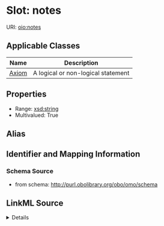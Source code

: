 # Slot: notes

URI: [oio:notes](http://www.geneontology.org/formats/oboInOwl#notes)



<!-- no inheritance hierarchy -->




## Applicable Classes

| Name | Description |
| --- | --- |
[Axiom](Axiom.md) | A logical or non-logical statement






## Properties

* Range: [xsd:string](http://www.w3.org/2001/XMLSchema#string)
* Multivalued: True







## Alias




## Identifier and Mapping Information







### Schema Source


* from schema: http://purl.obolibrary.org/obo/omo/schema




## LinkML Source

<details>
```yaml
name: notes
deprecated: deprecated oboInOwl property
from_schema: http://purl.obolibrary.org/obo/omo/schema
rank: 1000
slot_uri: oio:notes
multivalued: true
alias: notes
domain_of:
- Axiom
range: string

```
</details>